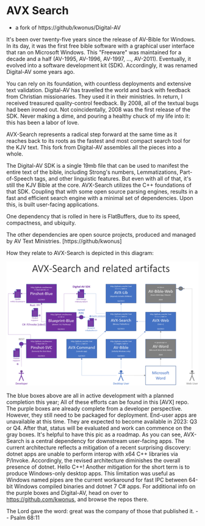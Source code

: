 # AVX Search

- a fork of https://github/kwonus/Digital-AV

It's been over twenty-five years since the release of AV-Bible for Windows. In its day, it was the first free bible software with a graphical user interface that ran on Microsoft Windows. This "Freeware" was maintained for a decade and a half (AV-1995, AV-1996, AV-1997, ..., AV-2011). Eventually, it evolved into a software development kit (SDK). Accordingly, it was renamed Digital-AV some years ago.

You can rely on its foundation, with countless deployments and extensive text validation. Digital-AV has travelled the world and back with feedback from Christian missionaries. They used it in their ministries. In return, I received treasured quality-control feedback. By 2008, all of the textual bugs had been ironed out. Not coincidentally, 2008 was the first release of the SDK. Never making a dime, and pouring a healthy chuck of my life into it: this has been a labor of love.

AVX-Search represents a radical step forward at the same time as it reaches back to its roots as the fastest and most compact search tool for the KJV text. This fork from Digital-AV assembles all the pieces into a whole.

The Digital-AV SDK is a single 19mb file that can be used to manifest the entire text of the bible, including Strong's numbers, Lemmatizations, Part-of-Speech tags, and other linguistic features. But even with all of that, it's still the KJV Bible at the core. AVX-Search utilizes the C++ foundations of that SDK. Coupling that with some open source parsing engines, results in a fast and efficient search engine with a minimal set of dependencies. Upon this, is built user-facing applications.

One dependency that is rolled in here is FlatBuffers, due to its speed, compactness, and ubiquity.

The other dependencies are open source projects, produced and managed by AV Text Ministries. [https://github/kwonus]

How they relate to AVX-Search is depicted in this diagram:

![](AVXSearch/AVXSearch-context.png)

The blue boxes above are all in active development with a planned completion this year; All of these efforts can be found in this [AVX] repo. The purple boxes are already complete from a developer perspective. However, they still need to be packaged for deployment.  End-user apps are unavailable at this time. They are expected to become available in 2023: Q3 or Q4. After that, status will be evaluated and work can commence on the gray boxes.  It's helpful to have this pic as a roadmap. As you can see, AVX-Search is a central dependency for downstream user-facing apps. The current architecture reflects a mitigation of a recent surprising discovery: dotnet apps are unable to perform interop with x64 C++ libraries via P/Invoke. Accordingly, the revised architecture diminishes the overall presence of dotnet. Hello C++! Another mitigation for the short term is to produce Windows-only desktop apps. This limitation was useful as Windows named pipes are the current workaround for fast IPC between 64-bit Windows compiled binaries and dotnet 7 C# apps. For additional info on the purple boxes and Digital-AV, head on over to  https://github.com/kwonus, and browse the repos there.

The Lord gave the word: great was the company of those that published it. -- Psalm 68:11
